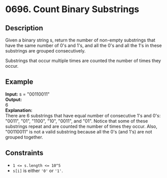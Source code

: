# 0696. Count Binary Substrings

## Description

Given a binary string s, return the number of non-empty substrings that have the same number of 0's and 1's, and all the 0's and all the 1's in these substrings are grouped consecutively.

Substrings that occur multiple times are counted the number of times they occur.

## Example

**Input:**
s = "00110011"
<br>
**Output:**
<br>
6
<br>
**Explanation:**
<br>
There are 6 substrings that have equal number of consecutive 1's and 0's: "0011", "01", "1100", "10", "0011", and "01".
Notice that some of these substrings repeat and are counted the number of times they occur.
Also, "00110011" is not a valid substring because all the 0's (and 1's) are not grouped together.

## Constraints

- `1 <= s.length <= 10^5`
- `s[i]` is either `'0'` or `'1'`.
